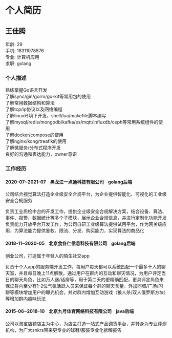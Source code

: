 # 个人简历

## 王佳腾
年龄: 29    
手机: 18311078876   
专业: 计算机应用    
求职: golang    

### 个人描述
熟练掌握Go语言开发  
了解sync/gin/gorm/go-kit等常用包的使用  
了解常用数据结构和算法  
了解tcp/ip协议以及网络编程  
了解linux环境下开发，shell/lua/makefile脚本编写  
了解mysql/redis/mongodb/kafka/es/mqtt/influxdb/ceph等常用系统组件的使用     
了解docker/compose的使用    
了解nginx/kong/treafik的使用    
了解微服务/分布式程序开发   
良好的沟通和表达能力，owner意识

### 工作经历
#### 2020-07~2021-07 &nbsp;&nbsp;&nbsp;黑龙江一点通科技有限公司 &nbsp;&nbsp;&nbsp;golang后端 
公司结合视觉算法打造企业级安全合规平台，为企业提供智能化、可视化的工业级安全合规服务    

负责工业质检中台的开发工作，提供企业级安全合规解决方案，结合设备、算法、事件、报警、数据统计等多个子模块，展示企业合规信息，并进行定制化功能开发      
负责能力开放平台开发工作，为公司自研工业级算法提供试用平台，作为网关级应用，为算法能力提供鉴权、限流、分发、购买能力，实现算法的商品化

#### 2018-11~2020-05 &nbsp;&nbsp;&nbsp;北京食各仁信息科技有限公司 &nbsp;&nbsp;&nbsp;golang后端  
创业公司，打造属于年轻人的陌生社交app

负责十个人app的服务端开发工作，每用户每天都可以系统匹配一个最多十人的聊天室，并且每日晚上11点解散，通过用户在群内的互动和聊天情况，为用户评定当日的聊天角色，比如万人迷/话痨等，用于第二天的更精确匹配，更具评定角色来保证群内至少有1-2位气氛活跃人员来保证每个群的聊天含量，外加同城/广场/闪聊等模块增加用户的曝光机会，并对群内增加互动游戏（狼人杀/双人俄罗斯方块）等增加群内趣味玩法

#### 2015-06~2018-10 &nbsp;&nbsp;&nbsp;北京九号体育网络科技有限公司 &nbsp;&nbsp;&nbsp;java后端    
公司以淘宝店铺店主为中心，为店主打造一站式产品调货平台，并转身为专业评测机构，为广大snkrs带来更专业的球鞋/服装专业化拆解报告